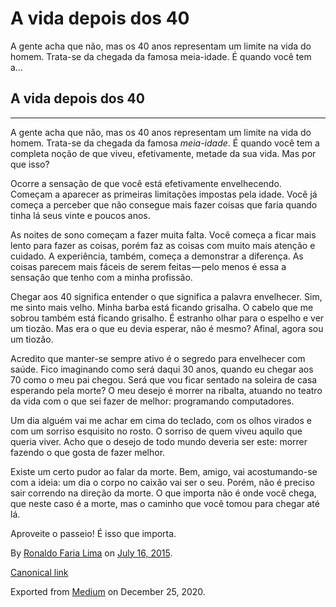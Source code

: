 A vida depois dos 40
====================

A gente acha que não, mas os 40 anos representam um limite na vida do
homem. Trata-se da chegada da famosa meia-idade. É quando você tem a…

  

A vida depois dos 40
--------------------

------------------------------------------------------------------------

A gente acha que não, mas os 40 anos representam um limite na vida do
homem. Trata-se da chegada da famosa *meia-idade*. É quando você tem a
completa noção de que viveu, efetivamente, metade da sua vida. Mas por
que isso?

Ocorre a sensação de que você está efetivamente envelhecendo. Começam a
aparecer as primeiras limitações impostas pela idade. Você já começa a
perceber que não consegue mais fazer coisas que faria quando tinha lá
seus vinte e poucos anos.

As noites de sono começam a fazer muita falta. Você começa a ficar mais
lento para fazer as coisas, porém faz as coisas com muito mais atenção e
cuidado. A experiência, também, começa a demonstrar a diferença. As
coisas parecem mais fáceis de serem feitas — pelo menos é essa a
sensação que tenho com a minha profissão.

Chegar aos 40 significa entender o que significa a palavra envelhecer.
Sim, me sinto mais velho. Minha barba está ficando grisalha. O cabelo
que me sobrou também está ficando grisalho. É estranho olhar para o
espelho e ver um tiozão. Mas era o que eu devia esperar, não é mesmo?
Afinal, agora sou um tiozão.

Acredito que manter-se sempre ativo é o segredo para envelhecer com
saúde. Fico imaginando como será daqui 30 anos, quando eu chegar aos 70
como o meu pai chegou. Será que vou ficar sentado na soleira de casa
esperando pela morte? O meu desejo é morrer na ribalta, atuando no
teatro da vida com o que sei fazer de melhor: programando computadores.

Um dia alguém vai me achar em cima do teclado, com os olhos virados e
com um sorriso esquisito no rosto. O sorriso de quem viveu aquilo que
queria viver. Acho que o desejo de todo mundo deveria ser este: morrer
fazendo o que gosta de fazer melhor.

Existe um certo pudor ao falar da morte. Bem, amigo, vai acostumando-se
com a ideia: um dia o corpo no caixão vai ser o seu. Porém, não é
preciso sair correndo na direção da morte. O que importa não é onde você
chega, que neste caso é a morte, mas o caminho que você tomou para
chegar até lá.

Aproveite o passeio! É isso que importa.

By
<a href="https://medium.com/@ronaldolima" class="p-author h-card">Ronaldo Faria Lima</a>
on [July 16, 2015](https://medium.com/p/d33fce94f5c1).

<a href="https://medium.com/@ronaldolima/a-vida-depois-dos-40-d33fce94f5c1" class="p-canonical">Canonical link</a>

Exported from [Medium](https://medium.com) on December 25, 2020.
